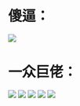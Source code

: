 # 傻逼：
![](https://my-lxqk.vercel.app/practice?id=253765)

# 一众巨佬：
![](https://my-lxqk.vercel.app/practice?id=275273)
![](https://my-lxqk.vercel.app/practice?id=251130)
![](https://my-lxqk.vercel.app/practice?id=298549)
![](https://my-lxqk.vercel.app/practice?id=203008)
![](https://my-lxqk.vercel.app/practice?id=361308) 
